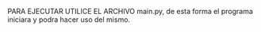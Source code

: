 PARA EJECUTAR UTILICE EL ARCHIVO main.py, de esta forma el programa iniciara y podra hacer uso del mismo.
